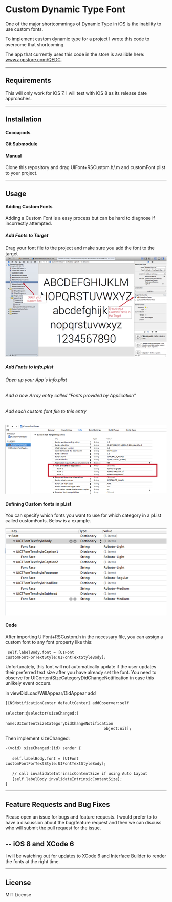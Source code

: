 Custom Dynamic Type Font
=====================

One of the major shortcommings of Dynamic Type in iOS is the inability to use custom fonts. 

To implement custom dynamic type for a project I wrote this code to overcome that shortcoming. 

The app that currently uses this code in the store is availible here: www.appstore.com/QEDC.

----------
Requirements
----------
This will only work for iOS 7. I will test with iOS 8 as its release date approaches.

----------
Installation
----------
#### Cocoapods
#### Git Submodule
#### Manual
 Clone this repository and drag UIFont+RSCustom.h/.m and customFont.plist to your project.

---------
Usage
---------

#### Adding Custom Fonts
Adding a Custom Font is a easy process but can be hard to diagnose if incorrectly attempted.
##### Add Fonts to Target

Drag your font file to the project and make sure you add the font to the target
![Check Target Membership](/images/target_membership.png)

##### Add Fonts to info.plist
###### Open up your App's info.plist
###### Add a new Array entry called "Fonts provided by Application"
###### Add each custom font file to this entry
![Alt text](/images/Info_plist.png)


#### Defining Custom fonts in pList

You can specify which fonts you want to use for which category in a pList called customFonts. Below is a example.

![Alt text](/images/plist.png)

#### Code

After importing UIFont+RSCustom.h in the necessary file, you can assign a custom font to any font property like this:

     self.labelBody.font = [UIFont customFontForTextStyle:UIFontTextStyleBody];

Unfortunately, this font will not automatically update if the user updates their preferred text size after you have already set the font. You need to observe for UIContentSizeCategoryDidChangeNotification in case this unlikely event occurs.

in viewDidLoad/WillAppear/DidAppear add

    [[NSNotificationCenter defaultCenter] addObserver:self
                                             selector:@selector(sizeChanged:)
                                                 name:UIContentSizeCategoryDidChangeNotification
                                               object:nil];
Then implement sizeChanged:

    -(void) sizeChanged:(id) sender {

       self.labelBody.font = [UIFont customFontForTextStyle:UIFontTextStyleBody];
    
       // call invalidateIntrinsicContentSize if using Auto Layout
       [self.labelBody invalidateIntrinsicContentSize];
    }

---------
Feature Requests and Bug Fixes
---------
Please open an issue for bugs and feature requests. I would prefer to to have a discussion about the bug/feature request and then we can discuss who will submit the pull request for the issue.

--
iOS 8 and XCode 6
--
I will be watching out for updates to XCode 6 and Interface Builder to render the fonts at the right time.

---------
License
---------
MIT License

